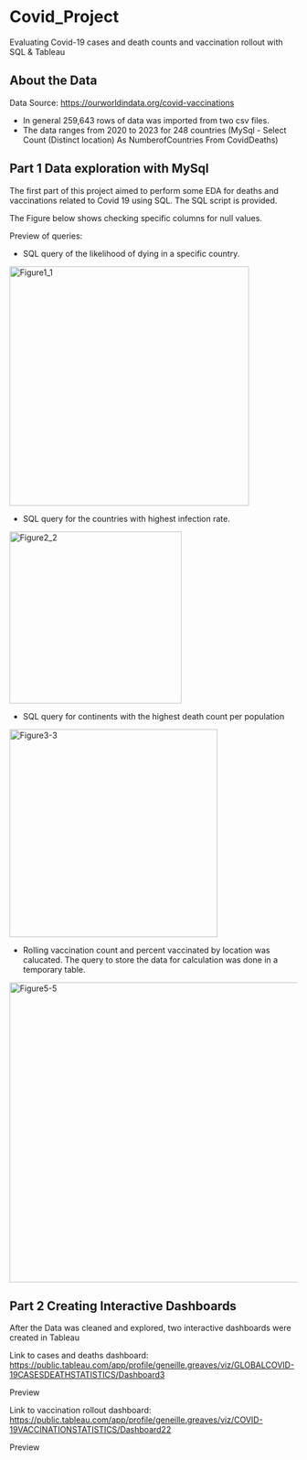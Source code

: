 # Covid_Project
Evaluating Covid-19 cases and death counts and vaccination rollout with SQL & Tableau

## About the Data

Data Source: https://ourworldindata.org/covid-vaccinations
* In general 259,643 rows of data was imported from two csv files. 
* The data ranges from 2020 to 2023 for 248 countries (MySql - Select Count (Distinct location) As NumberofCountries
From CovidDeaths)

## Part 1 Data exploration with MySql

The first part of this project aimed to perform some EDA for deaths and vaccinations related to Covid 19 using SQL. The SQL script is provided. 

The Figure below shows checking specific columns for null values. 

Preview of queries:

* SQL query of the likelihood of dying in a specific country.

<img width="419" alt="Figure1_1" src="https://user-images.githubusercontent.com/92636438/224492092-7e36e917-15e2-4dce-9bf1-cffb60c27c18.png">

* SQL query for the countries with highest infection rate.

<img width="301" alt="Figure2_2" src="https://user-images.githubusercontent.com/92636438/224492226-6025a7f8-fa66-48d5-bea7-02caee1c60f6.png">

* SQL query for continents with the highest death count per population

<img width="364" alt="Figure3-3" src="https://user-images.githubusercontent.com/92636438/224492346-0683bae5-add1-4694-a077-554628d95d62.png">

* Rolling vaccination count and percent vaccinated by location was calucated. The query to store the data for calculation was done in a temporary table.

<img width="525" alt="Figure5-5" src="https://user-images.githubusercontent.com/92636438/224492661-bcd73052-d454-4ca0-9387-b2f7e3d580e8.png">

## Part 2 Creating Interactive Dashboards
After the Data was cleaned and explored, two interactive dashboards were created in Tableau

Link to cases and deaths dashboard: 
https://public.tableau.com/app/profile/geneille.greaves/viz/GLOBALCOVID-19CASESDEATHSTATISTICS/Dashboard3

Preview

Link to vaccination rollout dashboard:
https://public.tableau.com/app/profile/geneille.greaves/viz/COVID-19VACCINATIONSTATISTICS/Dashboard22

Preview

